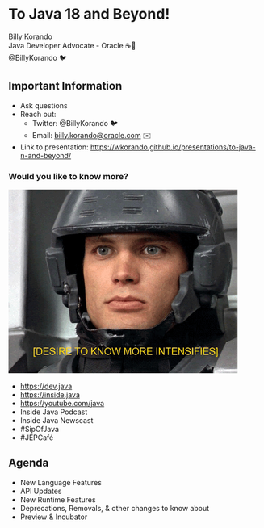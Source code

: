 # To Java 18 and Beyond!

Billy Korando 
<br/>
Java Developer Advocate - Oracle ☕️🥑
<br/>
@BillyKorando 🐦

>>
## Important Information

* Ask questions
* Reach out: 
    * Twitter: @BillyKorando 🐦
    * Email: billy.korando@oracle.com ✉️
* Link to presentation: https://wkorando.github.io/presentations/to-java-n-and-beyond/
>>
### Would you like to know more?

![](images/know-more.gif)

* https://dev.java
* https://inside.java
* https://youtube.com/java 
* Inside Java Podcast
* Inside Java Newscast
* #SipOfJava
* #JEPCafé
>>
## Agenda
* New Language Features
* API Updates
* New Runtime Features
* Deprecations, Removals, & other changes to know about
* Preview & Incubator